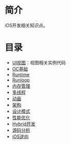 # 简介

iOS开发相关知识点。

# 目录

* [UI视图](/UI视图/README.md)：视图相关实例代码
* [OC基础]()
* [Runtime]()
* [Runloop]()
* [内存管理]()
* [多线程]()
* [动画]()
* [架构]()
* [设计模式]()
* [性能优化]()
* [Hybrid开发]()
* [源码分析]()
* [iOS逆向]()
  